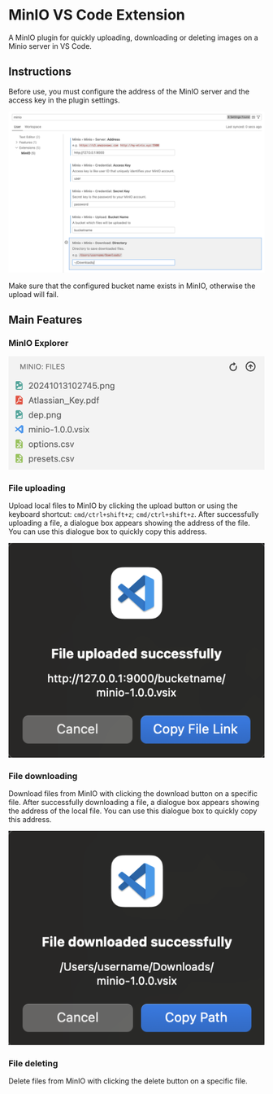 # MinIO VS Code Extension

A MinIO plugin for quickly uploading, downloading or deleting images on a Minio server in VS Code.

## Instructions

Before use, you must configure the address of the MinIO server and the access key in the plugin settings.

![image](https://github.com/DrBenjamin/MinIO-VS-Code-Extension/blob/22318ac247625080dcf3900f85785840b0aa8d2a/resources/settings.png?raw=true)

Make sure that the configured bucket name exists in MinIO, otherwise the upload will fail.

## Main Features

### MinIO Explorer

![image](https://github.com/DrBenjamin/MinIO-VS-Code-Extension/blob/22318ac247625080dcf3900f85785840b0aa8d2a/resources/MinIO%20Explorer.png?raw=true)

### File uploading

Upload local files to MinIO by clicking the upload button or using the keyboard shortcut: `cmd/ctrl+shift+z`; `cmd/ctrl+shift+z`. After successfully uploading a file, a dialogue box appears showing the address of the file. You can use this dialogue box to quickly copy this address.

![image](https://github.com/DrBenjamin/MinIO-VS-Code-Extension/blob/22318ac247625080dcf3900f85785840b0aa8d2a/resources/Uploaded.png?raw=true)

### File downloading

Download files from MinIO with clicking the download button on a specific file. After successfully downloading a file, a dialogue box appears showing the address of the local file. You can use this dialogue box to quickly copy this address.

![image](https://github.com/DrBenjamin/MinIO-VS-Code-Extension/blob/22318ac247625080dcf3900f85785840b0aa8d2a/resources/Downloaded.png?raw=true)

### File deleting

Delete files from MinIO with clicking the delete button on a specific file.